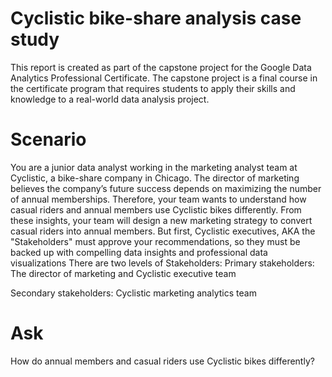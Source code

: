 # Cyclistic bike-share analysis case study
This report is created as part of the capstone project for the Google Data Analytics Professional Certificate. The capstone project is a final course in the certificate program that requires students to apply their skills and knowledge to a real-world data analysis project. 
# Scenario
You are a junior data analyst working in the marketing analyst team at Cyclistic, a bike-share company in Chicago. The director of marketing believes the company’s future success depends on maximizing the number of annual memberships. Therefore, your team wants to understand how casual riders and annual members use Cyclistic bikes differently. From these insights, your team will design a new marketing strategy to convert casual riders into annual members. But first, Cyclistic executives, AKA the "Stakeholders" must approve your recommendations, so they must be backed up with compelling data insights and professional data visualizations There are two levels of Stakeholders: 
Primary stakeholders: The director of marketing and Cyclistic executive team

Secondary stakeholders: Cyclistic marketing analytics team
 
# Ask
How do annual members and casual riders use Cyclistic bikes differently?
